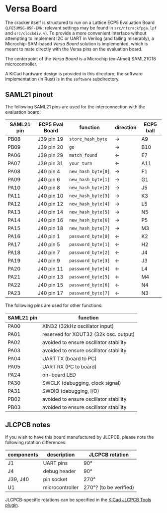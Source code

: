 # Versa Board

The cracker itself is structured to run on a Lattice ECP5 Evaluation Board (`LFE5UM5G-85F-EVN`; relevant settings may be found in `src/ntcrackfpga.lpf` and `src/clockdiv.v`). To provide a more convenient interface without attempting to implement I2C or UART in Verilog (and failing miserably), a Microchip-SAM-based _Versa Board_ solution is implemented, which is meant to mate directly with the Versa pins on the evaluation board.

The centerpoint of the _Versa Board_ is a Microchip (ex-Atmel) SAML21G18 microcontroller.

A KiCad hardware design is provided in this directory; the software implementation (in Rust) is in the `software` subdirectory.

## SAML21 pinout

The following SAML21 pins are used for the interconnection with the evaluation board:

| SAML21 pin | ECP5 Eval Board | function           | direction | ECP5 ball |
| ---------- | --------------- | ------------------ | --------- | --------- |
| PB08       | J39 pin 19      | `store_hash_byte`  | →         | A9        |
| PB09       | J39 pin 20      | `go`               | →         | B10       |
| PA06       | J39 pin 29      | `match_found`      | ←         | E7        |
| PA07       | J39 pin 31      | `your_turn`        | ←         | A11       |
| PA08       | J40 pin 4       | `new_hash_byte[0]` | →         | F1        |
| PA09       | J40 pin 6       | `new_hash_byte[1]` | →         | G1        |
| PA10       | J40 pin 8       | `new_hash_byte[2]` | →         | J5        |
| PA11       | J40 pin 10      | `new_hash_byte[3]` | →         | K3        |
| PA12       | J40 pin 12      | `new_hash_byte[4]` | →         | L5        |
| PA13       | J40 pin 14      | `new_hash_byte[5]` | →         | N5        |
| PA14       | J40 pin 16      | `new_hash_byte[6]` | →         | P5        |
| PA15       | J40 pin 18      | `new_hash_byte[7]` | →         | M3        |
| PA16       | J40 pin 1       | `password_byte[0]` | ←         | K2        |
| PA17       | J40 pin 5       | `password_byte[1]` | ←         | H2        |
| PA18       | J40 pin 7       | `password_byte[2]` | ←         | J4        |
| PA19       | J40 pin 9       | `password_byte[3]` | ←         | J3        |
| PA20       | J40 pin 11      | `password_byte[4]` | ←         | L4        |
| PA21       | J40 pin 13      | `password_byte[5]` | ←         | M4        |
| PA22       | J40 pin 15      | `password_byte[6]` | ←         | N4        |
| PA23       | J40 pin 17      | `password_byte[7]` | ←         | N3        |

The following pins are used for other functions:

| SAML21 pin | function                               |
| ---------- | -------------------------------------- |
| PA00       | XIN32 (32kHz oscillator input)         |
| PA01       | reserved for XOUT32 (32k osc. output)  |
| PA02       | avoided to ensure oscillator stability |
| PA03       | avoided to ensure oscillator stability |
| PA04       | UART TX (board to PC)                  |
| PA05       | UART RX (PC to board)                  |
| PA24       | on-board LED                           |
| PA30       | SWCLK (debugging, clock signal)        |
| PA31       | SWDIO (debugging, I/O)                 |
| PB02       | avoided to ensure oscillator stability |
| PB03       | avoided to ensure oscillator stability |

## JLCPCB notes

If you wish to have this board manufactured by JLCPCB, please note the following rotation differences:

| components | description     | JLCPCB rotation        |
| ---------- | --------------- | ---------------------- |
| J1         | UART pins       | 90°                    |
| J4         | debug header    | 90°                    |
| J39, J40   | pin socket      | 270°                   |
| U1         | microcontroller | 270°? (to be verified) |

JLCPCB-specific rotations can be specified in the [KiCad JLCPCB Tools plugin](https://github.com/Bouni/kicad-jlcpcb-tools).
